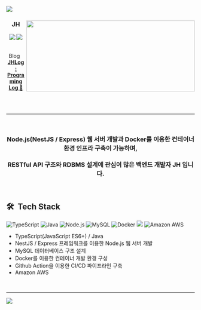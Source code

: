 <a href="https://github.com/JH8459"><img src="https://capsule-render.vercel.app/api?type=waving&color=6F777D&height=200&section=header&text=About&#160;JH&#160;🤔&fontColor=FFFFFF&fontSize=25"/></a>

<div align="center">

<img align="right" width="450" height="190" src="https://raw.githubusercontent.com/JH8459/PROGRAMMERS-BADGE/master/static/result_full.svg"/>

### JH
<a href="https://github.com/JH8459"><img src="https://hits.seeyoufarm.com/api/count/incr/badge.svg?url=https%3A%2F%2Fgithub.com%2FJH8459&count_bg=%23000000&title_bg=%23555555&icon=github.svg&icon_color=%23E7E7E7&title=Github&edge_flat=false"/></a> 
<a href="https://solved.ac/wjd5588" target="_blank"><img src="http://mazassumnida.wtf/api/mini/generate_badge?boj=wjd5588"/></a>
<br>
<br>

&#160;Blog&#160;&#160;&#160; <a href="https://blog.jh8459.com/" target="_blank">**JHLog : Programing Log 🤔**</a>

<br>
<br>

---

<br>
  
### Node.js(NestJS / Express) 웹 서버 개발과 Docker를 이용한 컨테이너 환경 인프라 구축이 가능하며,<br><br>RESTful API 구조와 RDBMS 설계에 관심이 많은 백엔드 개발자 JH 입니다. 
  
</div>
<br>
 

## 🛠 &#160;Tech Stack 


<img alt="TypeScript" src ="https://img.shields.io/badge/TypeScript-3178C6.svg?&style=for-the-badge&logo=TypeScript&logoColor=white"/> <img alt="Java" src ="https://img.shields.io/badge/java-%23ED8B00.svg?style=for-the-badge&logo=OpenJDK&logoColor=white"/> <img alt="Node.js" src ="https://img.shields.io/badge/Node.js-339933.svg?style=for-the-badge&logo=Node.js&logoColor=white"/> <img alt="MySQL" src ="https://img.shields.io/badge/MySQL-4479A1.svg?&style=for-the-badge&logo=MySQL&logoColor=white"/> <img alt="Docker" src="https://img.shields.io/badge/Docker-2496ED?style=for-the-badge&logo=Docker&logoColor=white"/> <img src="https://img.shields.io/badge/GitHub Actions-2088FF?style=for-the-badge&logo=GitHub Actions&logoColor=white"> <img alt="Amazon AWS" src ="https://img.shields.io/badge/Amazon AWS-232F3E.svg?&style=for-the-badge&logo=Amazon AWS&logoColor=white"/></center>

- TypeScript(JavaScript ES6+) / Java
- NestJS / Express 프레임워크를 이용한 Node.js 웹 서버 개발
- MySQL 데이터베이스 구조 설계
- Docker를 이용한 컨테이너 개발 환경 구성
- Github Action을 이용한 CI/CD 파이프라인 구축
- Amazon AWS
<br>

---

<a href="https://github.com/JH8459"><img src="https://capsule-render.vercel.app/api?type=waving&color=6F777D&height=200&section=footer"/></a>
